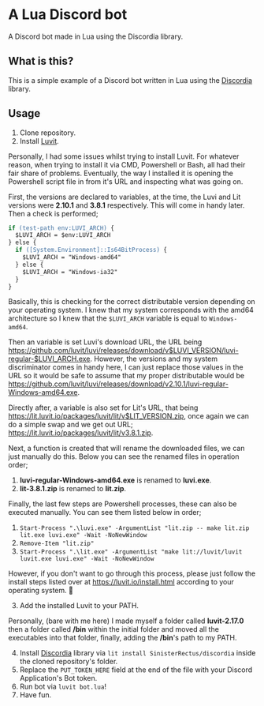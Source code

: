 # A Lua Discord bot
A Discord bot made in Lua using the Discordia library.

## What is this?
This is a simple example of a Discord bot written in Lua using the [Discordia](https://github.com/SinisterRectus/Discordia) library.

## Usage
1. Clone repository.
2. Install [Luvit](https://luvit.io/).

Personally, I had some issues whilst trying to install Luvit. For whatever reason, when trying to install it via CMD, Powershell or Bash, all had their fair share of problems. Eventually, the way I installed it is opening the Powershell script file in from it's URL and inspecting what was going on.

First, the versions are declared to variables, at the time, the Luvi and Lit versions were **2.10.1** and **3.8.1** respectively. This will come in handy later. Then a check is performed;

```ps
if (test-path env:LUVI_ARCH) {
  $LUVI_ARCH = $env:LUVI_ARCH
} else {
  if ([System.Environment]::Is64BitProcess) {
    $LUVI_ARCH = "Windows-amd64"
  } else {
    $LUVI_ARCH = "Windows-ia32"
  }
}
```

Basically, this is checking for the correct distributable version depending on your operating system. I knew that my system corresponds with the amd64 architecture so I knew that the `$LUVI_ARCH` variable is equal to `Windows-amd64`.

Then an variable is set Luvi's download URL, the URL being https://github.com/luvit/luvi/releases/download/v$LUVI_VERSION/luvi-regular-$LUVI_ARCH.exe. However, the versions and my system discriminator comes in handy here, I can just replace those values in the URL so it would be safe to assume that my proper distributable would be https://github.com/luvit/luvi/releases/download/v2.10.1/luvi-regular-Windows-amd64.exe.

Directly after, a variable is also set for Lit's URL, that being https://lit.luvit.io/packages/luvit/lit/v$LIT_VERSION.zip, once again we can do a simple swap and we get out URL; https://lit.luvit.io/packages/luvit/lit/v3.8.1.zip.

Next, a function is created that will rename the downloaded files, we can just manually do this. Below you can see the renamed files in operation order;
1. **luvi-regular-Windows-amd64.exe** is renamed to **luvi.exe**.
2. **lit-3.8.1.zip** is renamed to **lit.zip**.

Finally, the last few steps are Powershell processes, these can also be executed manually. You can see them listed below in order;
1. `Start-Process ".\luvi.exe" -ArgumentList "lit.zip -- make lit.zip lit.exe luvi.exe" -Wait -NoNewWindow`
2. `Remove-Item "lit.zip"`
3. `Start-Process ".\lit.exe" -ArgumentList "make lit://luvit/luvit luvit.exe luvi.exe" -Wait -NoNewWindow`

However, if you don't want to go through this process, please just follow the install steps listed over at https://luvit.io/install.html according to your operating system. 🙂

3. Add the installed Luvit to your PATH.

Personally, (bare with me here) I made myself a folder called **luvit-2.17.0** then a folder called **/bin** within the initial folder and moved all the executables into that folder, finally, adding the **/bin**'s path to my PATH.

4. Install [Discordia](https://github.com/SinisterRectus/Discordia) library via `lit install SinisterRectus/discordia` inside the cloned repository's folder.
5. Replace the `PUT_TOKEN_HERE` field at the end of the file with your Discord Application's Bot token.
5. Run bot via `luvit bot.lua`!
6. Have fun.

